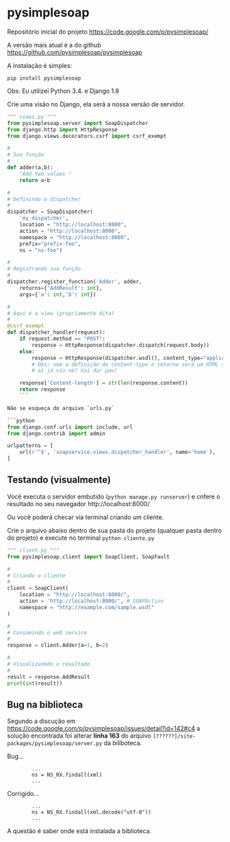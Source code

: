 pysimplesoap
===


Repositório inicial do projeto https://code.google.com/p/pysimplesoap/

A versão mais atual é a do github https://github.com/pysimplesoap/pysimplesoap

A instalação é simples:

    pip install pysimplesoap

Obs: Eu utilizei Python 3.4. e Django 1.8

Crie uma visão no Django, ela será a nossa versão de servidor.

```python
""" views.py """
from pysimplesoap.server import SoapDispatcher
from django.http import HttpResponse
from django.views.decorators.csrf import csrf_exempt

#
# Sua função
#
def adder(a,b):
    "Add two values "
    return a+b

#
# Definindo o dispatcher
#
dispatcher = SoapDispatcher(
    'my_dispatcher',
    location = "http://localhost:8000",
    action = "http://localhost:8000",
    namespace = "http://localhost:8000", 
    prefix="prefix-foo",
    ns = "ns-foo")

#
# Registrando sua função
#
dispatcher.register_function('Adder', adder,
    returns={'AddResult': int}, 
    args={'a': int,'b': int})

#
# Aqui é a view (propriamente dita)
#
@csrf_exempt
def dispatcher_handler(request):
    if request.method == "POST":
        response = HttpResponse(dispatcher.dispatch(request.body))
    else:
        response = HttpResponse(dispatcher.wsdl(), content_type="application/xml")
        # Obs: sem a definição do content-type o retorno será um HTML simples (text/plan)
        # aí já viu né? Vai dar pau!

    response['Content-length'] = str(len(response.content))
    return response
    ```

Não se esqueça do arquivo `urls.py`

```python
from django.conf.urls import include, url
from django.contrib import admin

urlpatterns = [
    url(r'^$', 'soapservice.views.dispatcher_handler', name='home'),
]
```



## Testando (visualmente)

Você executa o servidor embutido (`python manage.py runserver`) e cnfere o  resultado
no seu navegador http://localhost:8000/

Ou você poderá checar via terminal criando um cliente.

Crie o arquivo abaixo dentro de sua pasta do projeto (qualquer pasta dentro do projeto)
e execute no terminal `python cliente.py`

```python
""" client.py """
from pysimplesoap.client import SoapClient, SoapFault

#
# Criando o cliente
#
client = SoapClient(
    location = "http://localhost:8000/",
    action = 'http://localhost:8000/', # SOAPAction
    namespace = "http://example.com/sample.wsdl"
)

#
# Consumindo o web service
#
response = client.Adder(a=1, b=2)

#
# Visualizanbdo o resultado
#
result = response.AddResult
print(int(result))
```



## Bug na biblioteca

Segundo a discução em https://code.google.com/p/pysimplesoap/issues/detail?id=142#c4
a solução encontrada foi alterar __linha 163__ do arquivo 
`[??????]/site-packages/pysimplesoap/server.py` da biliboteca.

Bug...

            ...
            ns = NS_RX.findall(xml)
            ...            

Corrigido...

            ...
            ns = NS_RX.findall(xml.decode("utf-8"))
            ...            

A questão é saber onde está instalada a biblioteca.

